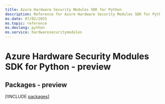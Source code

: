 ```yaml
---
title: Azure Hardware Security Modules SDK for Python
description: Reference for Azure Hardware Security Modules SDK for Python
ms.date: 07/02/2025
ms.topic: reference
ms.devlang: python
ms.service: hardwaresecuritymodules
---
```

# Azure Hardware Security Modules SDK for Python - preview
## Packages - preview
[!INCLUDE [packages](hardware-security-modules-index.md)]